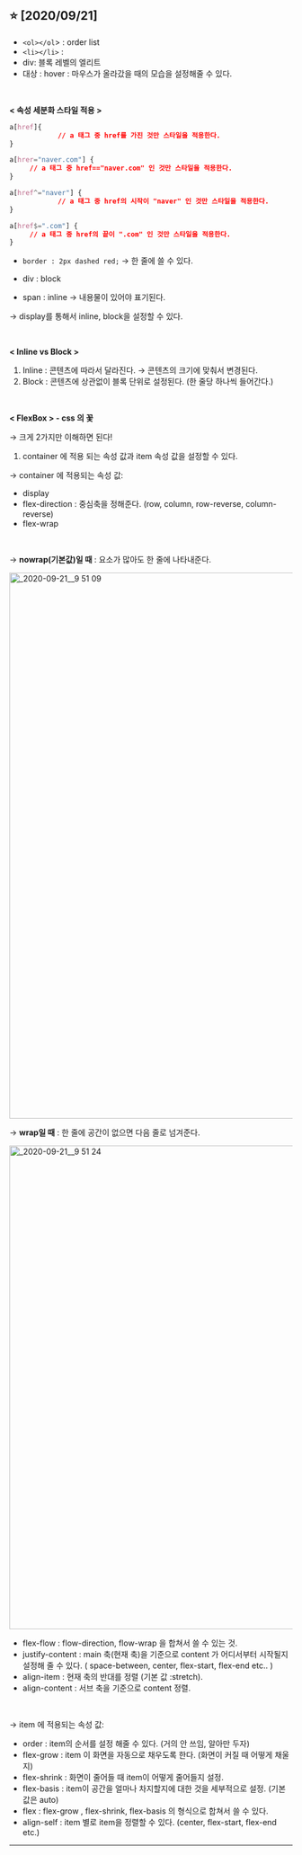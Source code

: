## :star: [2020/09/21]

- `<ol></ol`> : order list
- `<li></li>` :
- div: 블록 레벨의 엘리트
- 대상 : hover : 마우스가 올라갔을 때의 모습을 설정해줄 수 있다.

</br>

**< 속성 세분화 스타일 적용 >**

```css
a[href]{
			// a 태그 중 href를 가진 것만 스타일을 적용한다.
}

a[hrer="naver.com"] {
     // a 태그 중 href=="naver.com" 인 것만 스타일을 적용한다.
}

a[href^="naver"] {
			// a 태그 중 href의 시작이 "naver" 인 것만 스타일을 적용한다.
}

a[href$=".com"] {
     // a 태그 중 href의 끝이 ".com" 인 것만 스타일을 적용한다.
}
```

- `border : 2px dashed red;` → 한 줄에 쓸 수 있다.

- div : block
- span : inline  → 내용물이 있어야 표기된다.

→ display를 통해서 inline, block을 설정할 수 있다. 

</br>


**< Inline vs Block >**

1. Inline  : 콘텐츠에 따라서 달라진다.  → 콘텐츠의 크기에 맞춰서 변경된다. 
2. Block : 콘텐츠에 상관없이 블록 단위로 설정된다. (한 줄당 하나씩 들어간다.)

</br>


**< FlexBox > - css 의 꽃**

→ 크게 2가지만 이해하면 된다!

1. container 에 적용 되는 속성 값과 item 속성 값을 설정할 수 있다. 

→ container 에 적용되는 속성 값:

- display
- flex-direction : 중심축을 정해준다. (row, column, row-reverse, column-reverse)
- flex-wrap

</br>

→ **nowrap(기본값)일 때** : 요소가 많아도 한 줄에 나타내준다. 

<img width="972" alt="_2020-09-21__9 51 09" src="https://user-images.githubusercontent.com/48006103/93894592-db1fc400-fd29-11ea-8275-2f932d9e7c51.png">

</br>

→ **wrap일 때** : 한 줄에 공간이 없으면 다음 줄로 넘겨준다. 

<img width="861" alt="_2020-09-21__9 51 24" src="https://user-images.githubusercontent.com/48006103/93894694-f8549280-fd29-11ea-9051-d915a798850b.png">

</br>

- flex-flow : flow-direction, flow-wrap 을 합쳐서 쓸 수 있는 것.
- justify-content : main 축(현재 축)을 기준으로 content 가 어디서부터 시작될지 설정해 줄 수 있다. ( space-between, center, flex-start, flex-end etc.. )
- align-item : 현재 축의 반대를 정렬 (기본 값 :stretch).
- align-content : 서브 축을 기준으로 content 정렬.

</br>

→ item 에 적용되는 속성 값:

- order : item의 순서를 설정 해줄 수 있다. (거의 안 쓰임, 알아만 두자)
- flex-grow : item 이 화면을 자동으로 채우도록 한다. (화면이 커질 때 어떻게 채울지)
- flex-shrink : 화면이 줄어들 때 item이 어떻게 줄어들지 설정.
- flex-basis : item이 공간을 얼마나 차지할지에 대한 것을 세부적으로 설정. (기본값은 auto)
- flex : flex-grow , flex-shrink, flex-basis 의 형식으로 합쳐서 쓸 수 있다.
- align-self : item 별로 item을 정렬할 수 있다. (center, flex-start, flex-end etc.)

---

</br>